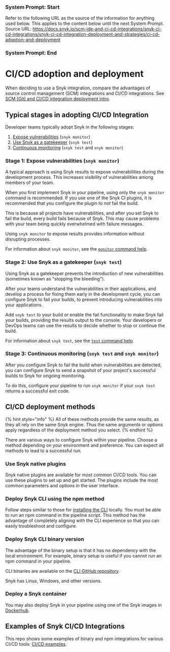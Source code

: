 ### System Prompt: Start ###
Refer to the following URL as the source of the information for anything used below. This applies to the content below until the next System Prompt.
Source URL: https://docs.snyk.io/scm-ide-and-ci-cd-integrations/snyk-ci-cd-integrations/snyk-ci-cd-integration-deployment-and-strategies/ci-cd-adoption-and-deployment
### System Prompt: End ###

# CI/CD adoption and deployment

When deciding to use a Snyk integration, compare the advantages of source control management (SCM) integrations and CI/CD integrations. See [SCM (Git) and CI/CD integration deployment intro](../../git-repository-and-ci-cd-integrations-comparisons.md).

## Typical stages in adopting CI/CD Integration

Developer teams typically adopt Snyk in the following stages:

1. [Expose vulnerabilities](ci-cd-adoption-and-deployment.md#stage-1-expose-vulnerabilities-snyk-monitor) (`snyk monitor`)
2. [Use Snyk as a gatekeeper](ci-cd-adoption-and-deployment.md#stage-2-use-snyk-as-a-gatekeeper-snyk-test) (`snyk test`)
3. [Continuous monitoring](ci-cd-adoption-and-deployment.md#stage-3-continuous-monitoring-snyk-test-and-snyk-monitor) (`snyk test` and `snyk monitor`)

### Stage 1: Expose vulnerabilities (`snyk monitor`)

A typical approach is using Snyk results to expose vulnerabilities during the development process. This increases visibility of vulnerabilities among members of your team.

When you first implement Snyk in your pipeline, using only the `snyk monitor` command is recommended. If you use one of the Snyk CI plugins, it is recommended that you configure the plugin to _not_ fail the build.

This is because all projects have vulnerabilities, and after you set Snyk to fail the build, every build fails because of Snyk. This may cause problems with your team being quickly overwhelmed with failure messages.

Using `snyk monitor` to expose results provides information without disrupting processes.

For information about `snyk monitor`, see the [`monitor` command help](../../../snyk-cli/commands/monitor.md).

### Stage 2: Use Snyk as a gatekeeper (`snyk test`)

Using Snyk as a gatekeeper prevents the introduction of new vulnerabilities (sometimes known as "stopping the bleeding").

After your teams understand the vulnerabilities in their applications, and develop a process for fixing them early in the development cycle, you can configure Snyk to fail your builds, to prevent introducing vulnerabilities into your applications.

Add `snyk test` to your build or enable the fail functionality to make Snyk fail your builds, providing the results output to the console. Your developers or DevOps teams can use the results to decide whether to stop or continue the build.

For information about `snyk test`, see the [`test` command help](../../../snyk-cli/commands/test.md).

### Stage 3: Continuous monitoring (`snyk test` and `snyk monitor`)

After you configure Snyk to fail the build when vulnerabilities are detected, you can configure Snyk to send a snapshot of your project's successful builds to Snyk for ongoing monitoring.

To do this, configure your pipeline to run `snyk monitor` if your `snyk test` returns a successful exit code.

## CI/CD deployment methods

{% hint style="info" %}
All of these methods provide the same results, as they all rely on the same Snyk engine. Thus the same arguments or options apply regardless of the deployment method you select.
{% endhint %}

There are various ways to configure Snyk within your pipeline. Choose a method depending on your environment and preference. You can expect all methods to lead to a successful run.

### **Use Snyk native plugins**

Snyk native plugins are available for most common CI/CD tools. You can use these plugins  to set up and get started. The plugins include the most common parameters and options in the user interface.

### **Deploy Snyk CLI using the npm method**

Follow steps similar to those for [installing the CLI](../../../snyk-cli/install-or-update-the-snyk-cli/) locally. You must be able to run an npm command in the pipeline script. This method has the advantage of completely aligning with the CLI experience so that you can easily troubleshoot and configure.

### **Deploy Snyk CLI binary version**

The advantage of the binary setup is that it has no dependency with the local environment. For example, binary setup is useful if you cannot run an npm command in your pipeline.

CLI binaries are available on the [CLI GitHub repository](https://github.com/snyk/cli/tags).

Snyk has Linux, Windows, and other versions.

### **Deploy a Snyk container**

You may also deploy Snyk in your pipeline using one of the Snyk images in [Dockerhub](https://hub.docker.com/r/snyk/snyk).

## Examples of Snyk CI/CD Integrations

This repo shows some examples of binary and npm integrations for various CI/CD tools: [CI/CD examples](https://github.com/snyk-labs/snyk-cicd-integration-examples).
